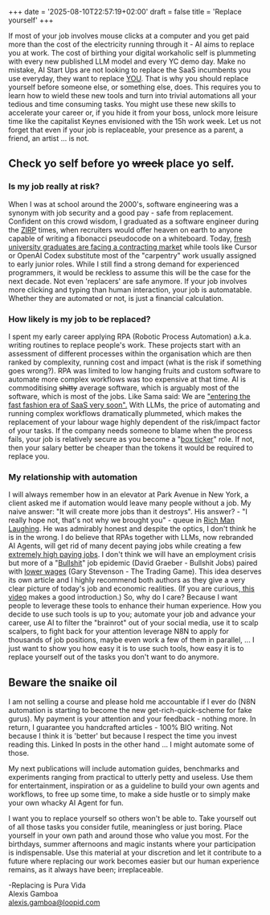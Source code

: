 +++
date = '2025-08-10T22:57:19+02:00'
draft = false
title = 'Replace yourself'
+++

If most of your job involves mouse clicks at a computer and you get paid more than the cost of the electricity running through it - AI aims to replace you at work. The cost of birthing your digital workaholic self is plummeting with every new published LLM model and every YC demo day. Make no mistake, AI Start Ups are not looking to replace the SaaS incumbents you use everyday, they want to replace [YOU](https://www.artisan.co/blog/stop-hiring-humans). That is why you should replace yourself before someone else, or something else, does. This requires you to learn how to wield these new tools and turn into trivial automations all your tedious and time consuming tasks. You might use these new skills to accelerate your career or, if you hide it from your boss, unlock more leisure time like the capitalist Keynes envisioned with the 15h work week. Let us not forget that even if your job is replaceable, your presence as a parent, a friend, an artist ... is not.

## Check yo self before yo ~~wreck~~ place yo self.  

### Is my job really at risk?
 When I was at school around the 2000's, software engineering was a synonym with job security and a good pay - safe from replacement. Confident on this crowd wisdom, I graduated as a software engineer during the [ZIRP](https://www.ycombinator.com/library/LC-what-is-zirp-and-how-did-it-poison-startups) times, when recruiters would offer heaven on earth to anyone capable of writing a fibonacci pseudocode on a whiteboard. Today, [fresh university graduates are facing a contracting market](https://www.signalfire.com/blog/signalfire-state-of-talent-report-2025) while tools like Cursor or OpenAI Codex substitute most of the "carpentry" work usually assigned to early junior roles. While I still find a strong demand for experienced programmers, it would be reckless to assume this will be the case for the next decade. Not even 'replacers' are safe anymore. If your job involves more clicking and typing than human interaction, your job is automatable. Whether they are automated or not, is just a financial calculation.

### How likely is my job to be replaced? 
I spent my early career applying RPA (Robotic Process Automation) a.k.a. writing routines to replace people's work. These projects start with an assessment of different processes within the organisation which are then ranked by complexity, running cost and impact (what is the risk if something goes wrong?). RPA was limited to low hanging fruits and custom software to automate more complex workflows was too expensive at that time. AI is commoditising ~~shitty~~ average software, which is arguably most of the software, which is most of the jobs. Like Sama said: We are ["entering the fast fashion era of SaaS very soon".](https://x.com/sama/status/1952084574366032354) With LLMs, the price of automating and running complex workflows dramatically plummeted, which makes the replacement of your labour wage highly dependent of the risk/impact factor of your tasks. If the company needs someone to blame when the process fails, your job is relatively secure as you become a "[box ticker](https://strikemag.org/bullshit-jobs/)" role. If not, then your salary better be cheaper than the tokens it would be required to replace you.

### My relationship with automation
I will always remember how in an elevator at Park Avenue in New York, a client asked me if automation would leave many people without a job. My naive answer: "It will create more jobs than it destroys". His answer? - "I really hope not, that's not why we brought you" - queue in [Rich Man Laughing](https://www.tiktok.com/@911pxrsche/video/7370966462342696224?lang=en). He was admirably honest and despite the optics, I don't think he is in the wrong. I do believe that RPAs together with LLMs, now rebranded AI Agents, will get rid of many decent paying jobs while creating a few [extremely high paying jobs](https://www.reuters.com/business/sam-altman-says-meta-offered-100-million-bonuses-openai-employees-2025-06-18/). I don't think we will have an employment crisis but more of a "[Bullshit](https://strikemag.org/bullshit-jobs/)" job epidemic (David Graeber - Bullshit Jobs) paired with [lower wages](https://www.youtube.com/watch?v=a-ohZ74hdeI) (Gary Stevenson - The Trading Game). This idea deserves its own article and I highly recommend both authors as they give a very clear picture of today's job and economic realities. (If you are curious,[ this video](https://www.youtube.com/watch?v=6KXZP-Deel4) makes a good introduction.) So, why do I care? Because I want people to leverage these tools to enhance their human experience. How you decide to use such tools is up to you; automate your job and advance your career, use AI to filter the "brainrot" out of your social media, use it to scalp scalpers, to fight back for your attention  leverage N8N to apply for thousands of job positions, maybe even work a few of them in parallel, ... I just want to show you how easy it is to use such tools, how easy it is to replace yourself out of the tasks you don't want to do anymore.

## Beware the sn**ai**ke oil

I am not selling a course and please hold me accountable if I ever do (N8N automation is starting to become the new get-rich-quick-scheme for fake gurus). My payment is your attention and your feedback - nothing more. In return, I guarantee you handcrafted articles - 100% BIO writing. Not because I think it is 'better' but because I respect the time you invest reading this. Linked In posts in the other hand ... I might automate some of those. 

My next publications will include automation guides, benchmarks and experiments ranging from practical to utterly petty and useless. Use them for entertainment, inspiration or as a guideline to build your own agents and workflows, to free up some time, to make a side hustle or to simply make your own whacky AI Agent for fun.

I want you to replace yourself so others won't be able to. Take yourself out of all those tasks you consider futile, meaningless or just boring. Place yourself in your own path and around those who value you most. For the birthdays, summer afternoons and magic instants where your participation is indispensable. Use this material at your discretion and let it contribute to a future where replacing our work becomes easier but our human experience remains, as it always have been; irreplaceable. 

-Replacing is Pura Vida  
Alexis Gamboa  
alexis.gamboa@loopid.com
